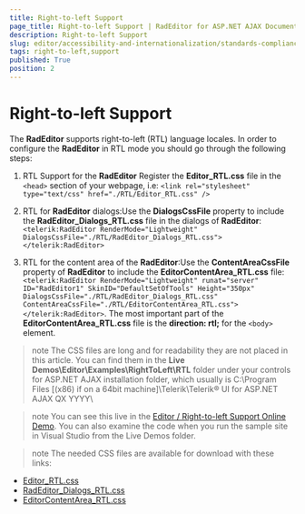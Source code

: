 ```yaml
---
title: Right-to-left Support
page_title: Right-to-left Support | RadEditor for ASP.NET AJAX Documentation
description: Right-to-left Support
slug: editor/accessibility-and-internationalization/standards-compliance/right-to-left-support
tags: right-to-left,support
published: True
position: 2
---
```


# Right-to-left Support

The **RadEditor** supports right-to-left (RTL) language locales. In order to configure the **RadEditor** in RTL mode you should go through the following steps:

1. RTL Support for the **RadEditor** Register the **Editor_RTL.css** file in the `<head>` section of your webpage, i.e: `<link rel="stylesheet" type="text/css" href="./RTL/Editor_RTL.css" />`

1. RTL for **RadEditor** dialogs:Use the **DialogsCssFile** property to include the **RadEditor_Dialogs_RTL.css** file in the dialogs of **RadEditor**: `<telerik:RadEditor RenderMode="Lightweight" DialogsCssFile="./RTL/RadEditor_Dialogs_RTL.css"></telerik:RadEditor>`

1. RTL for the content area of the **RadEditor**:Use the **ContentAreaCssFile** property of **RadEditor** to include the **EditorContentArea_RTL.css** file: `<telerik:RadEditor RenderMode="Lightweight" runat="server" ID="RadEditor1" SkinID="DefaultSetOfTools" Height="350px" DialogsCssFile="./RTL/RadEditor_Dialogs_RTL.css" ContentAreaCssFile="./RTL/EditorContentArea_RTL.css"></telerik:RadEditor>`. The most important part of the **EditorContentArea_RTL.css** file is the **direction: rtl;** for the `<body>` element.

>note The CSS files are long and for readability they are not placed in this article. You can find them in the **Live Demos\Editor\Examples\RightToLeft\RTL** folder under your controls for ASP.NET AJAX installation folder, which usually is	C:\Program Files [(x86) if on a 64bit machine]\Telerik\Telerik® UI for ASP.NET AJAX QX YYYY\

>note You can see this live in the [Editor / Right-to-left Support Online Demo](http://demos.telerik.com/aspnet-ajax/editor/examples/righttoleft/defaultcs.aspx). You can also examine the code when you run the sample site in Visual Studio from the Live Demos folder.

>note The needed CSS files are available for download with these links:
* [Editor_RTL.css](http://demos.telerik.com/aspnet-ajax/editor/examples/righttoleft/RTL/Editor_RTL.css)
* [RadEditor_Dialogs_RTL.css](http://demos.telerik.com/aspnet-ajax/editor/examples/righttoleft/RTL/RadEditor_Dialogs_RTL.css)
* [EditorContentArea_RTL.css](http://demos.telerik.com/aspnet-ajax/editor/examples/righttoleft/RTL/EditorContentArea_RTL.css)
>
